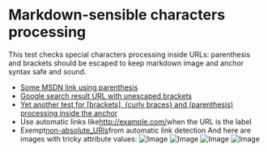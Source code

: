 
# Markdown\-sensible characters processing
This test checks special characters processing inside URLs: parenthesis and brackets should be escaped to keep markdown image and anchor syntax safe and sound\.

   * [Some MSDN link using parenthesis](http://msdn.microsoft.com/en-us/library/system.drawing.drawing2d(v=vs.110))
   * [Google search result URL with unescaped brackets](https://www.google.ru/search?q=[bracketsarecool])
   * [Yet another test for [brackets], {curly braces} and (parenthesis) processing inside the anchor](https://www.google.ru/search?q='[({})]')
   * Use automatic links like[http://example\.com/](http://example.com/)when the URL is the label
   * Exempt[non\-absolute_URIs](non-absolute_URIs)from automatic link detection
And here are images with tricky attribute values:
![Image](http://placehold.it/350x150#(banana))
![Image](http://placehold.it/350x150#[banana])
![Image](http://placehold.it/350x150#{banana})
![Image](http://placehold.it/350x150#([{}]))